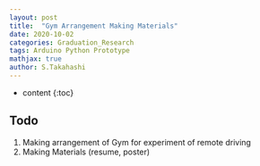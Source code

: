 ```yaml
---
layout: post
title:  "Gym Arrangement Making Materials"
date: 2020-10-02
categories: Graduation_Research
tags: Arduino Python Prototype
mathjax: true
author: S.Takahashi
---
```


* content
{:toc}

## Todo
1. Making arrangement of Gym for experiment of remote driving
2. Making Materials (resume, poster)
